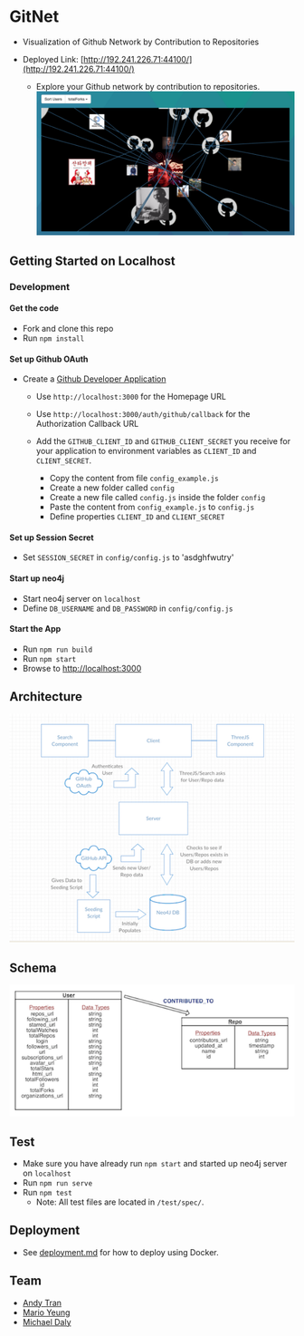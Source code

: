 # GitNet
* Visualization of Github Network by Contribution to Repositories
* Deployed Link: [http://192.241.226.71:44100/](http://192.241.226.71:44100/)

  * Explore your Github network by contribution to repositories.
    ![Screenshot](docs/screenshot1.png)


## Getting Started on Localhost

### Development

#### Get the code
* Fork and clone this repo
* Run `npm install`

#### Set up Github OAuth

* Create a [Github Developer Application](https://github.com/settings/developers)
  * Use `http://localhost:3000` for the Homepage URL
  * Use `http://localhost:3000/auth/github/callback` for the Authorization Callback URL

  * Add the `GITHUB_CLIENT_ID` and `GITHUB_CLIENT_SECRET` you receive for your application to environment variables as `CLIENT_ID` and `CLIENT_SECRET`.

      * Copy the content from file `config_example.js`
      * Create a new folder called `config`
      * Create a new file called `config.js` inside the folder `config`
      * Paste the content from `config_example.js` to `config.js`
      * Define properties `CLIENT_ID` and `CLIENT_SECRET`

#### Set up Session Secret
  * Set `SESSION_SECRET` in `config/config.js` to 'asdghfwutry'

#### Start up neo4j
  * Start neo4j server on `localhost`
  * Define `DB_USERNAME` and `DB_PASSWORD` in `config/config.js`

#### Start the App
* Run `npm run build`
* Run `npm start`
* Browse to [http://localhost:3000](http://localhost:3000)



## Architecture
![architecture](/docs/architecture.png)



## Schema
![Schema](docs/schema.png)



## Test
* Make sure you have already run `npm start` and started up neo4j server on `localhost`
* Run `npm run serve`
* Run `npm test`
  * Note: All test files are located in `/test/spec/`.



## Deployment
* See [deployment.md](docs/deployment.md) for how to deploy using Docker.



## Team
* [Andy Tran](https://github.com/adtran117)
* [Mario Yeung](https://github.com/marioyeung)
* [Michael Daly](https://github.com/michael-daly)



